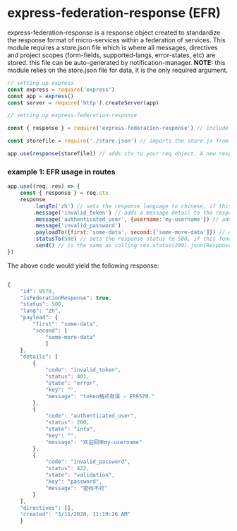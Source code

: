 # express-federation-response (EFR)
express-federation-response is a response object created to standardize the response format of micro-services within a federation of services. This module requires a store.json file which is where all messages, directives and project scopes (form-fields, supported-langs, error-states, etc) are stored. this file can be auto-generated by notification-manager. **NOTE:** this module relies on the store.json file for data, it is the only required argument.

```js
// setting up express
const express = require('express')
const app = express()
const server = require('http').createServer(app)

// setting up express-federation-response

const { response } = require('express-federation-response') // include the module from your packages

const storefile = require('./store.json') // imports the store.js from your file system

app.use(response(storefile)) // adds ctx to your req object. A new response instance is created on each request.
```

### example 1: EFR usage in routes
```js
app.use((req, res) => {
    const { response } = req.ctx
    response
        .langTo('zh') // sets the response language to chinese, if this function is not called it will default to english.
        .message('invalid_token') // adds a message detail to the response.
        .message('authenticated_user', {username:'my-username'}) // adds a message template detail to the response as the first argument, and data as the second.
        .message('invalid_password')
        .payloadTo({first:'some-data', second:['some-more-data']}) // adds a payload to the response
        .statusTo(500) // sets the response status to 500, if this function is not called it will detault to the status of the first message in the reponse details. if no messages were set it will be 200. 
        .send() // is the same as calling res.status(200).json(Response)
})
```
The above code would yield the following response:
```js

{
    "id": 9570,
    "isFederationResponse": true,
    "status": 500,
    "lang": "zh",
    "payload": {
        "first": "some-data",
        "second": [
            "some-more-data"
            ]
    },
    "details": [
        {
            "code": "invalid_token",
            "status": 401,
            "state": "error",
            "key": "",
            "message": "token格式有误 - ER9570."
        },
        {
            "code": "authenticated_user",
            "status": 200,
            "state": "info",
            "key": "",
            "message": "欢迎回来my-username"
        },
        {
            "code": "invalid_password",
            "status": 422,
            "state": "validation",
            "key": "password",
            "message": "密码不对"
        }
    ],
    "directives": [],
    "created": "3/11/2020, 11:19:26 AM"
    }
```
